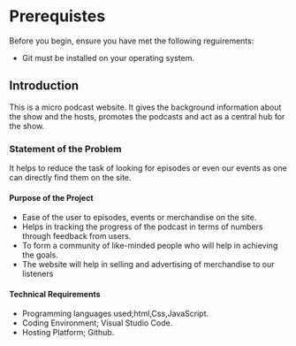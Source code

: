 # Prerequistes

Before you begin, ensure you have met the following reguirements:
* Git must be installed on your operating system.

## Introduction

This is a micro podcast website. It gives the background information about the show and the hosts, promotes the podcasts and act as a central hub for the show.

### Statement of the Problem

It helps to reduce the task of looking for episodes or even our events as one can directly find them on the site.

#### Purpose of the Project

* Ease of the user to episodes, events or merchandise on the site.
* Helps in tracking the progress of the podcast in terms of numbers through feedback from users.
* To form a community of like-minded people who will help in achieving the goals.
* The website will help in selling and advertising of merchandise to our listeners

#### Technical Requirements

* Programming languages used;html,Css,JavaScript.
* Coding Environment; Visual Studio Code.
* Hosting Platform; Github.